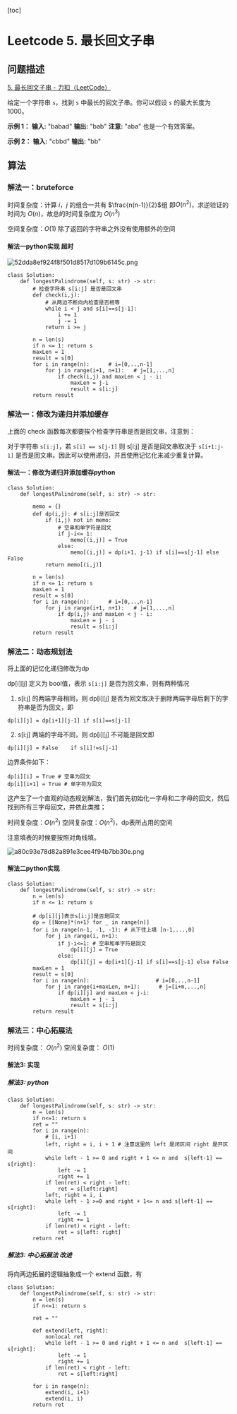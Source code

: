 
[toc]

# Leetcode 5. 最长回文子串

## 问题描述

[5. 最长回文子串 - 力扣（LeetCode）](https://leetcode-cn.com/problems/longest-palindromic-substring/submissions/)

给定一个字符串 `s`，找到 `s` 中最长的回文子串。你可以假设 `s` 的最大长度为 1000。

**示例 1：**
**输入:** "babad"
**输出:** "bab"
**注意:** "aba" 也是一个有效答案。

**示例 2：**
**输入:** "cbbd"
**输出:** "bb"

## 算法

### 解法一：bruteforce

时间复杂度：计算 $i$，$j$ 的组合一共有 $\frac{n(n-1)}{2}$组 即$O(n^2)$，求逆验证的时间为 $O(n)$，故总的时间复杂度为 $O(n^3)$

空间复杂度：$O(1)$ 除了返回的字符串之外没有使用额外的空间

#### 解法一python实现 超时

![52dda8ef924f8f501d8517d109b6145c.png](evernotecid://8E200321-31A9-427B-BECA-CC44235980BC/appyinxiangcom/22483756/ENResource/p10586)

```
class Solution:
    def longestPalindrome(self, s: str) -> str:
        # 检查字符串 s[i:j] 是否是回文串
        def check(i,j):
            # 从两边不断向内检查是否相等
            while i < j and s[i]==s[j-1]:
                i += 1
                j -= 1
            return i >= j
                
        n = len(s)
        if n <= 1: return s
        maxLen = 1
        result = s[0]
        for i in range(n):      # i=[0,..,n-1]
            for j in range(i+1, n+1):   # j=[1,...,n]
                if check(i,j) and maxLen < j - i:
                    maxLen = j-i
                    result = s[i:j]
        return result
```

### 解法一：修改为递归并添加缓存

上面的 check 函数每次都要挨个检查字符串是否是回文串，注意到：

对于字符串 `s[i:j]`，若 `s[i] == s[j-1]` 则 s[i:j] 是否是回文串取决于 `s[i+1:j-1]` 是否是回文串。因此可以使用递归，并且使用记忆化来减少重复计算。

#### 解法一：修改为递归并添加缓存python

```
class Solution:
    def longestPalindrome(self, s: str) -> str:

        memo = {}
        def dp(i,j): # s[i:j]是否回文
            if (i,j) not in memo:
                # 空串和单字符是回文
                if j-i<= 1: 
                    memo[(i,j)] = True
                else:
                    memo[(i,j)] = dp(i+1, j-1) if s[i]==s[j-1] else False
            return memo[(i,j)]

        n = len(s)
        if n <= 1: return s
        maxLen = 1
        result = s[0]
        for i in range(n):      # i=[0,..,n-1]
            for j in range(i+1, n+1):   # j=[1,...,n]
                if dp(i,j) and maxLen < j - i:
                    maxLen = j - i 
                    result = s[i:j]
        return result
```

### 解法二：动态规划法

将上面的记忆化递归修改为dp

dp[i][j] 定义为 bool值，表示 `s[i:j]` 是否为回文串，则有两种情况

1. s[i:j] 的两端字母相同，则 dp[i][j] 是否为回文取决于删除两端字母后剩下的字符串是否为回文，即

```
dp[i][j] = dp[i+1][j-1] if s[i]==s[j-1]
```

2. s[i:j] 两端的字母不同，则 dp[i][j] 不可能是回文即

```
dp[i][j] = False    if s[i]!=s[j-1]
```

边界条件如下：

```
dp[i][i] = True # 空串为回文
dp[i][i+1] = True # 单字符为回文
```

这产生了一个直观的动态规划解法，我们首先初始化一字母和二字母的回文，然后找到所有三字母回文，并依此类推；

时间复杂度：$O(n^2)$
空间复杂度：$O(n^2)$，dp表所占用的空间

注意填表的时候要按照对角线填。

![a80c93e78d82a891e3cee4f94b7bb30e.png](evernotecid://8E200321-31A9-427B-BECA-CC44235980BC/appyinxiangcom/22483756/ENResource/p10585)

#### 解法二python实现

```
class Solution:
    def longestPalindrome(self, s: str) -> str:
        n = len(s)
        if n <= 1: return s

        # dp[i][j]表示s[i:j]是否是回文
        dp = [[None]*(n+1) for _ in range(n)]
        for i in range(n-1, -1, -1): # 从下往上填 [n-1,...,0]
            for j in range(i, n+1):
                if j-i<=1: # 空串和单字符是回文
                    dp[i][j] = True
                else:
                    dp[i][j] = dp[i+1][j-1] if s[i]==s[j-1] else False
        maxLen = 1
        result = s[0]
        for i in range(n):                     # i=[0,..,n-1]
            for j in range(i+maxLen, n+1):      # j=[i+m,...,n]
                if dp[i][j] and maxLen < j-i:
                    maxLen = j - i 
                    result = s[i:j]
        return result
```

### 解法三：中心拓展法

时间复杂度： $O(n^2)$
空间复杂度： $O(1)$

#### 解法3: 实现

##### 解法3: python

```
class Solution:
    def longestPalindrome(self, s: str) -> str:
        n = len(s)
        if n<=1: return s
        ret = ""
        for i in range(n):
            # [i, i+1)
            left, right = i, i + 1 # 注意这里的 left 是闭区间 right 是开区间
            while left - 1 >= 0 and right + 1 <= n and  s[left-1] == s[right]:
                left -= 1
                right += 1
            if len(ret) < right - left:
                ret = s[left:right]
            left, right = i, i
            while left - 1 >=0 and right + 1<= n and s[left-1] == s[right]:
                left -= 1
                right += 1
            if len(ret) < right - left:
                ret = s[left: right]
        return ret
```

##### 解法3: 中心拓展法 改进

将向两边拓展的逻辑抽象成一个 extend 函数，有

```
class Solution:
    def longestPalindrome(self, s: str) -> str:
        n = len(s)
        if n<=1: return s

        ret = ""

        def extend(left, right):
            nonlocal ret
            while left - 1 >= 0 and right + 1 <= n and  s[left-1] == s[right]:
                left -= 1
                right += 1
            if len(ret) < right - left:
                ret = s[left:right]

        for i in range(n):
            extend(i, i+1)
            extend(i, i)
        return ret
```
